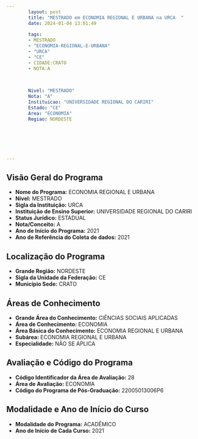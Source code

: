 ```yaml
---
        layout: post
        title: "MESTRADO em ECONOMIA REGIONAL E URBANA na URCA  "
        date: 2024-01-04 13:01:49
     
        tags:
        - MESTRADO
        - "ECONOMIA-REGIONAL-E-URBANA"
        - "URCA"
        - "CE"
        - CIDADE:CRATO
        - NOTA:A
        
       

        Nivel: "MESTRADO"
        Nota: "A"
        Instituicao: "UNIVERSIDADE REGIONAL DO CARIRI"
        Estado: "CE"
        Area: "ECONOMIA"
        Regiao: NORDESTE
        
        
        
        
        
        
---
```

## Visão Geral do Programa
- **Nome do Programa:** ECONOMIA REGIONAL E URBANA
- **Nível:** MESTRADO
- **Sigla da Instituição:** URCA
- **Instituição de Ensino Superior:** UNIVERSIDADE REGIONAL DO CARIRI
- **Status Jurídico:** ESTADUAL
- **Nota/Conceito:** A
- **Ano de Início do Programa:** 2021
- **Ano de Referência do Coleta de dados:** 2021

## Localização do Programa
- **Grande Região:** NORDESTE
- **Sigla da Unidade da Federação:** CE
- **Município Sede:** CRATO

## Áreas de Conhecimento
- **Grande Área do Conhecimento:** CIÊNCIAS SOCIAIS APLICADAS
- **Área de Conhecimento:** ECONOMIA
- **Área Básica do Conhecimento:** ECONOMIA REGIONAL E URBANA
- **Subárea:** ECONOMIA REGIONAL E URBANA
- **Especialidade:** NÃO SE APLICA

## Avaliação e Código do Programa
- **Código Identificador da Área de Avaliação:** 28
- **Área de Avaliação:** ECONOMIA
- **Código do Programa de Pós-Graduação:** 22005013006P6


## Modalidade e Ano de Início do Curso
- **Modalidade do Programa:** ACADÊMICO
- **Ano de Início de Cada Curso:** 2021
